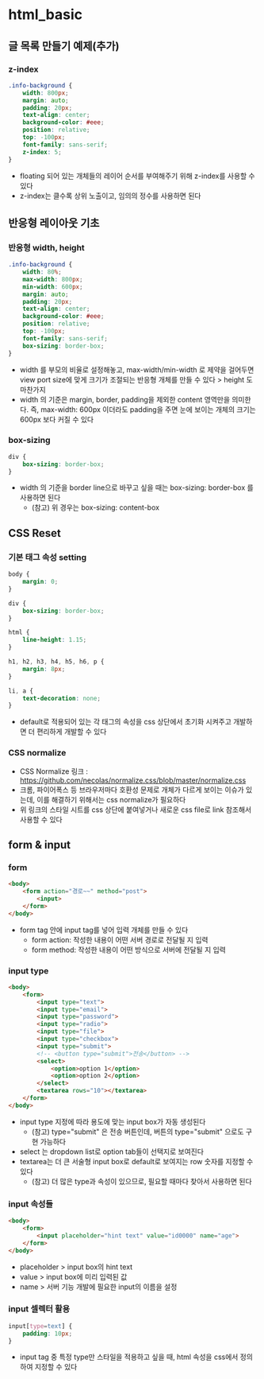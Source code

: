 # html_basic

## 글 목록 만들기 예제(추가)
### z-index
```css
.info-background {
    width: 800px;
    margin: auto;
    padding: 20px;
    text-align: center;
    background-color: #eee;
    position: relative;
    top: -100px;
    font-family: sans-serif;
    z-index: 5;
}
```
- floating 되어 있는 개체들의 레이어 순서를 부여해주기 위해 z-index를 사용할 수 있다
- z-index는 클수록 상위 노출이고, 임의의 정수를 사용하면 된다

## 반응형 레이아웃 기초
### 반응형 width, height
```css
.info-background {
    width: 80%;
    max-width: 800px;
    min-width: 600px;
    margin: auto;
    padding: 20px;
    text-align: center;
    background-color: #eee;
    position: relative;
    top: -100px;
    font-family: sans-serif;
    box-sizing: border-box;
}
```
- width 를 부모의 비율로 설정해놓고, max-width/min-width 로 제약을 걸어두면 view port size에 맞게 크기가 조절되는 반응형 개체를 만들 수 있다 > height 도 마찬가지
- width 의 기준은 margin, border, padding을 제외한 content 영역만을 의미한다. 즉, max-width: 600px 이더라도 padding을 주면 눈에 보이는 개체의 크기는 600px 보다 커질 수 있다

### box-sizing
```css
div {
    box-sizing: border-box;
}
```
- width 의 기준을 border line으로 바꾸고 싶을 때는 box-sizing: border-box 를 사용하면 된다
    - (참고) 위 경우는 box-sizing: content-box

## CSS Reset
### 기본 태그 속성 setting
```css
body {
    margin: 0;
}

div {
    box-sizing: border-box;
}

html {
    line-height: 1.15;
}

h1, h2, h3, h4, h5, h6, p {
    margin: 8px;
}

li, a {
    text-decoration: none;
}
```
- default로 적용되어 있는 각 태그의 속성을 css 상단에서 초기화 시켜주고 개발하면 더 편리하게 개발할 수 있다

### CSS normalize
- CSS Normalize 링크 :  https://github.com/necolas/normalize.css/blob/master/normalize.css 
- 크롬, 파이어폭스 등 브라우저마다 호환성 문제로 개체가 다르게 보이는 이슈가 있는데, 이를 해결하기 위해서는 css normalize가 필요하다
- 위 링크의 스타일 시트를 css 상단에 붙여넣거나 새로운 css file로 link 참조해서 사용할 수 있다

## form & input
### form
```html
<body>
    <form action="경로~~" method="post">
        <input>
    </form>
</body>
```
- form tag 안에 input tag를 넣어 입력 개체를 만들 수 있다
    - form action: 작성한 내용이 어떤 서버 경로로 전달될 지 입력
    - form method: 작성한 내용이 어떤 방식으로 서버에 전달될 지 입력

### input type
```html
<body>
    <form>
        <input type="text">
        <input type="email">
        <input type="password">
        <input type="radio">
        <input type="file">
        <input type="checkbox">
        <input type="submit">
        <!-- <button type="submit">전송</button> -->
        <select>
            <option>option 1</option>
            <option>option 2</option>
        </select>
        <textarea rows="10"></textarea>
    </form>
</body>
```
- input type 지정에 따라 용도에 맞는 input box가 자동 생성된다
    - (참고) type="submit" 은 전송 버튼인데, 버튼의 type="submit" 으로도 구현 가능하다
- select 는 dropdown list로 option tab들이 선택지로 보여진다
- textarea는 더 큰 서술형 input box로 default로 보여지는 row 숫자를 지정할 수 있다
    - (참고) 더 많은 type과 속성이 있으므로, 필요할 때마다 찾아서 사용하면 된다

### input 속성들
```html
<body>
    <form>
        <input placeholder="hint text" value="id0000" name="age">
    </form>
</body>
```
- placeholder > input box의 hint text
- value > input box에 미리 입력된 값
- name > 서버 기능 개발에 필요한 input의 이름을 설정

### input 셀렉터 활용
```css
input[type=text] {
    padding: 10px;
}
```
- input tag 중 특정 type만 스타일을 적용하고 싶을 때, html 속성을 css에서 정의하여 지정할 수 있다
